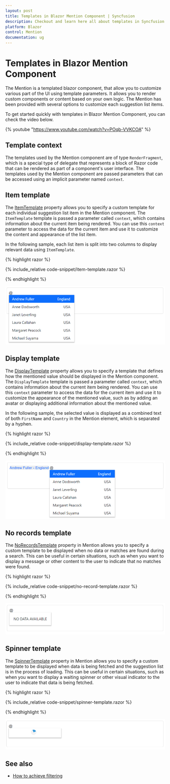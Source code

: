 ```yaml
---
layout: post
title: Templates in Blazor Mention Component | Syncfusion
description: Checkout and learn here all about templates in Syncfusion Blazor Mention component and much more details.
platform: Blazor
control: Mention
documentation: ug
---
```


# Templates in Blazor Mention Component

The Mention is a templated blazor component, that allow you to customize various part of the UI using template parameters. It allows you to render custom components or content based on your own logic. The Mention has been provided with several options to customize each suggestion list items.

To get started quickly with templates in Blazor Mention Component, you can check the video below.

{% youtube "https://www.youtube.com/watch?v=POqb-VVKCOA" %}

## Template context

The templates used by the Mention component are of type `RenderFragment`, which is a special type of delegate that represents a block of Razor code that can be rendered as part of a component's user interface. The templates used by the Mention component are passed parameters that can be accessed using an implicit parameter named `context`.

## Item template

The [ItemTemplate](https://help.syncfusion.com/cr/blazor/Syncfusion.Blazor.DropDowns.SfDropDownBase-1.html#Syncfusion_Blazor_DropDowns_SfDropDownBase_1_ItemTemplate) property allows you to specify a custom template for each individual suggestion list item in the Mention component. The `ItemTemplate` template is passed a parameter called `context`, which contains information about the current item being rendered. You can use this `context` parameter to access the data for the current item and use it to customize the content and appearance of the list item.

In the following sample, each list item is split into two columns to display relevant data using `ItemTemplate`.

{% highlight razor %}

{% include_relative code-snippet/item-template.razor %}

{% endhighlight %}

![Blazor Mention with item template](./images/blazor-mention-item-template.png)

## Display template

The [DisplayTemplate](https://help.syncfusion.com/cr/blazor/Syncfusion.Blazor.DropDowns.SfMention-1.html#Syncfusion_Blazor_DropDowns_SfMention_1_DisplayTemplate) property allows you to specify a template that defines how the mentioned value should be displayed in the Mention component. The `DisplayTemplate` template is passed a parameter called `context`, which contains information about the current item being rendered. You can use this `context` parameter to access the data for the current item and use it to customize the appearance of the mentioned value, such as by adding an avatar or displaying additional information about the mentioned value.

In the following sample, the selected value is displayed as a combined text of both `FirstName` and `Country` in the Mention element, which is separated by a hyphen.

{% highlight razor %}

{% include_relative code-snippet/display-template.razor %}

{% endhighlight %}

![Blazor Mention with display template](./images/blazor-mention-display-template.png)

## No records template

The [NoRecordsTemplate](https://help.syncfusion.com/cr/blazor/Syncfusion.Blazor.DropDowns.SfDropDownBase-1.html#Syncfusion_Blazor_DropDowns_SfDropDownBase_1_NoRecordsTemplate) property in Mention allows you to specify a custom template to be displayed when no data or matches are found during a search. This can be useful in certain situations, such as when you want to display a message or other content to the user to indicate that no matches were found.

{% highlight razor %}

{% include_relative code-snippet/no-record-template.razor %}

{% endhighlight %}

![Blazor Mention with no record template](./images/blazor-mention-noRecord-template.png)

## Spinner template

The [SpinnerTemplate](https://help.syncfusion.com/cr/blazor/Syncfusion.Blazor.DropDowns.SfMention-1.html#Syncfusion_Blazor_DropDowns_SfMention_1_SpinnerTemplate) property in Mention allows you to specify a custom template to be displayed when data is being fetched and the suggestion list is in the process of loading. This can be useful in certain situations, such as when you want to display a waiting spinner or other visual indicator to the user to indicate that data is being fetched.

{% highlight razor %}

{% include_relative code-snippet/spinner-template.razor %}

{% endhighlight %}

![Blazor Mention with spinner template](./images/blazor-mention-spinner-template.png)

## See also

* [How to achieve filtering](./filtering-data)
